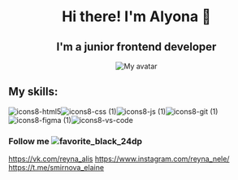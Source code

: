 <h1 align="center"> Hi there! I'm Alyona 👋 </h1>

<h2 align="center">I'm a junior frontend developer</h2>

<p align="center">
  <img src="https://media.giphy.com/media/Ut7zeRXCmxc0td7N68/giphy.gif" alt="My avatar">
</p>

## My skills:
![icons8-html5](https://github.com/ReynaAlis/ReynaAlis/assets/123259160/c7e58b4d-61f4-413b-90e8-507bf09b1c81)![icons8-css (1)](https://github.com/ReynaAlis/ReynaAlis/assets/123259160/1ad03450-9fa0-418c-a16b-21d0dd30bf8c)![icons8-js (1)](https://github.com/ReynaAlis/ReynaAlis/assets/123259160/b041f8f2-5fb5-4e99-9890-863ea42b6656)![icons8-git (1)](https://github.com/ReynaAlis/ReynaAlis/assets/123259160/f5776f73-7826-4fd3-a077-905fa1ae6161)![icons8-figma (1)](https://github.com/ReynaAlis/ReynaAlis/assets/123259160/9b0eef03-6d3f-4578-843f-22ee2220d46b)![icons8-vs-code](https://github.com/ReynaAlis/ReynaAlis/assets/123259160/8b747cc7-cb64-49b7-bb70-6a0398e652b3)

### Follow me ![favorite_black_24dp](https://github.com/ReynaAlis/ReynaAlis/assets/123259160/ba1f356b-cff7-4079-84f2-7f71c93ba3c9)

https://vk.com/reyna_alis
https://www.instagram.com/reyna_nele/  
https://t.me/smirnova_elaine


